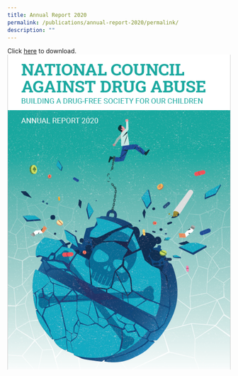 ```yaml
---
title: Annual Report 2020
permalink: /publications/annual-report-2020/permalink/
description: ""
---
```

Click [here](https://drive.google.com/file/d/1VWy56iwIgDVyKOBpZdwX-lXThTe5wv_v/view?usp=share_link) to download.
![](/images/AR2020%20Cover.png)
<br>